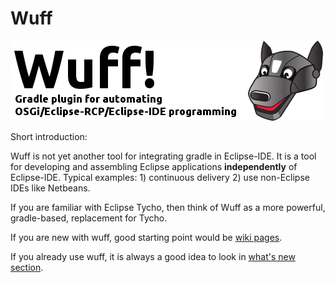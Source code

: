 # Wuff

![Wuff logo](media/logo.png "Wuff logo")

Short introduction: 

Wuff is not yet another tool for integrating gradle in Eclipse-IDE. 
It is a tool for developing and assembling Eclipse applications **independently** of Eclipse-IDE. 
Typical examples: 1) continuous delivery 2) use non-Eclipse IDEs like Netbeans.

If you are familiar with Eclipse Tycho, then think of Wuff as a more powerful, gradle-based, replacement for Tycho.

If you are new with wuff, good starting point would be [wiki pages](../../wiki).

If you already use wuff, it is always a good idea to look in [what's new section](whatsnew.md).
